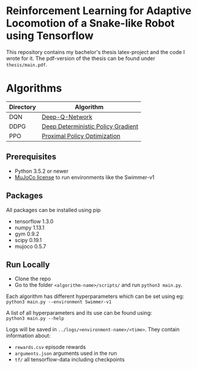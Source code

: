 Reinforcement Learning for Adaptive Locomotion of a Snake-like Robot using Tensorflow
=====================================================
This repository contains my bachelor's thesis latex-project and the code I wrote for it.
The pdf-version of the thesis can be found under ``thesis/main.pdf``.

Algorithms
====
| Directory | Algorithm |
|--------|------------------|
| DQN | [Deep-Q-Network](https://www.cs.toronto.edu/~vmnih/docs/dqn.pdf) |
| DDPG | [Deep Deterministic Policy Gradient](https://arxiv.org/abs/1509.02971) |
| PPO | [Proximal Policy Optimization](https://arxiv.org/abs/1707.06347) |

Prerequisites
--------------
- Python 3.5.2 or newer
- [MuJoCo license](http://www.mujoco.org/) to run environments like the Swimmer-v1

Packages
-------------
All packages can be installed using pip
- tensorflow 1.3.0
- numpy 1.13.1
- gym 0.9.2
- scipy 0.19.1
- mujoco 0.5.7

Run Locally
-----------
- Clone the repo
- Go to the folder ``<algorithm-name>/scripts/`` and run ``python3 main.py``.

Each algorithm has different hyperparameters which can be set using eg:  
``python3 main.py --environment Swimmer-v1``

A list of all hyperparameters and its use can be found using:  
``python3 main.py --help``

Logs will be saved in ``../logs/<environment-name>/<time>``. They contain information about:
- ``rewards.csv`` episode rewards
- ``arguments.json`` arguments used in the run
- ``tf/`` all tensorflow-data including checkpoints
